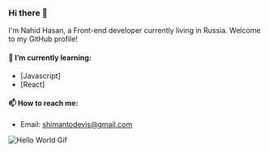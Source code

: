 ### Hi there 👋

I'm Nahid Hasan, a Front-end developer currently living in Russia. Welcome to my GitHub profile!

#### 🌱 I’m currently learning:
- [Javascript]
- [React]

#### 📫 How to reach me:
- Email: shimantodevjs@gmail.com

![Hello World Gif](https://www.google.com/url?sa=i&url=https%3A%2F%2Fgiphy.com%2Fexplore%2Fhelloworld&psig=AOvVaw1fG2Qsg69L4zuBbs-eqWF7&ust=1678553728541000&source=images&cd=vfe&ved=0CA8QjRxqFwoTCOjN2p_q0f0CFQAAAAAdAAAAABAI)


<!--
**shimantodevjs/shimantodevjs** is a ✨ _special_ ✨ repository because its `README.md` (this file) appears on your GitHub profile.

Here are some ideas to get you started:

- 🔭 I’m currently working on ...
- 🌱 I’m currently learning ...
- 👯 I’m looking to collaborate on ...
- 🤔 I’m looking for help with ...
- 💬 Ask me about ...
- 📫 How to reach me: ...
- 😄 Pronouns: ...
- ⚡ Fun fact: ...
-->
